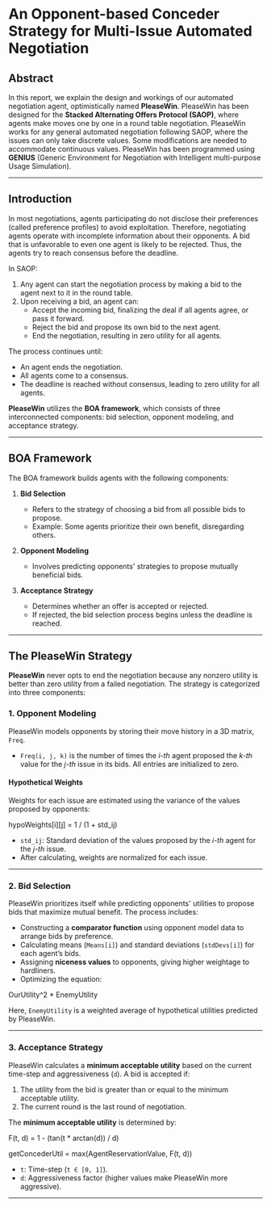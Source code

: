# An Opponent-based Conceder Strategy for Multi-Issue Automated Negotiation

## Abstract
In this report, we explain the design and workings of our automated negotiation agent, optimistically named **PleaseWin**. PleaseWin has been designed for the **Stacked Alternating Offers Protocol (SAOP)**, where agents make moves one by one in a round table negotiation. PleaseWin works for any general automated negotiation following SAOP, where the issues can only take discrete values. Some modifications are needed to accommodate continuous values. PleaseWin has been programmed using **GENIUS** (Generic Environment for Negotiation with Intelligent multi-purpose Usage Simulation).

---

## Introduction
In most negotiations, agents participating do not disclose their preferences (called preference profiles) to avoid exploitation. Therefore, negotiating agents operate with incomplete information about their opponents. A bid that is unfavorable to even one agent is likely to be rejected. Thus, the agents try to reach consensus before the deadline.

In SAOP:
1. Any agent can start the negotiation process by making a bid to the agent next to it in the round table.
2. Upon receiving a bid, an agent can:
   - Accept the incoming bid, finalizing the deal if all agents agree, or pass it forward.
   - Reject the bid and propose its own bid to the next agent.
   - End the negotiation, resulting in zero utility for all agents.

The process continues until:
- An agent ends the negotiation.
- All agents come to a consensus.
- The deadline is reached without consensus, leading to zero utility for all agents.

**PleaseWin** utilizes the **BOA framework**, which consists of three interconnected components: bid selection, opponent modeling, and acceptance strategy.

---

## BOA Framework
The BOA framework builds agents with the following components:

1. **Bid Selection**
   - Refers to the strategy of choosing a bid from all possible bids to propose.
   - Example: Some agents prioritize their own benefit, disregarding others.

2. **Opponent Modeling**
   - Involves predicting opponents' strategies to propose mutually beneficial bids.

3. **Acceptance Strategy**
   - Determines whether an offer is accepted or rejected.
   - If rejected, the bid selection process begins unless the deadline is reached.

---

## The PleaseWin Strategy
**PleaseWin** never opts to end the negotiation because any nonzero utility is better than zero utility from a failed negotiation. The strategy is categorized into three components:

### 1. Opponent Modeling
PleaseWin models opponents by storing their move history in a 3D matrix, `Freq`. 

- `Freq(i, j, k)` is the number of times the *i-th* agent proposed the *k-th* value for the *j-th* issue in its bids. All entries are initialized to zero.

#### Hypothetical Weights
Weights for each issue are estimated using the variance of the values proposed by opponents:

hypoWeights[i][j] = 1 / (1 + std_ij)

- `std_ij`: Standard deviation of the values proposed by the *i-th* agent for the *j-th* issue.
- After calculating, weights are normalized for each issue.

---

### 2. Bid Selection
PleaseWin prioritizes itself while predicting opponents' utilities to propose bids that maximize mutual benefit. The process includes:

- Constructing a **comparator function** using opponent model data to arrange bids by preference.
- Calculating means (`Means[i]`) and standard deviations (`stdDevs[i]`) for each agent’s bids.
- Assigning **niceness values** to opponents, giving higher weightage to hardliners.
- Optimizing the equation:

OurUtility^2 * EnemyUtility

Here, `EnemyUtility` is a weighted average of hypothetical utilities predicted by PleaseWin.

---

### 3. Acceptance Strategy
PleaseWin calculates a **minimum acceptable utility** based on the current time-step and aggressiveness (`d`). A bid is accepted if:

1. The utility from the bid is greater than or equal to the minimum acceptable utility.
2. The current round is the last round of negotiation.

The **minimum acceptable utility** is determined by:

F(t, d) = 1 - (tan(t * arctan(d)) / d)

getConcederUtil = max(AgentReservationValue, F(t, d))

- `t`: Time-step (`t ∈ [0, 1]`).
- `d`: Aggressiveness factor (higher values make PleaseWin more aggressive).

---
